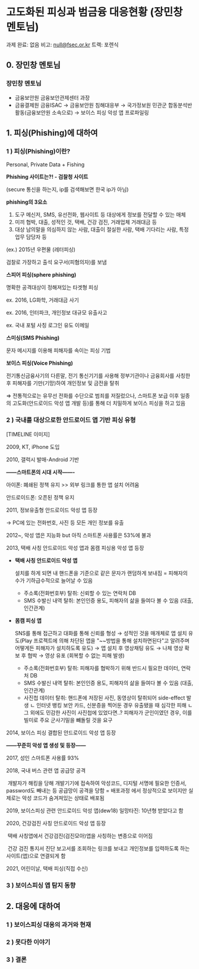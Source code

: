 # 고도화된 피싱과 범금융 대응현황 (장민창 멘토님)

과제 완료: 없음
비고: null@fsec.or.kr
트랙: 포렌식

## 0. 장민창 멘토님

### 장민창 멘토님

- 금융보안원 금융보안관제센터 과장
- 금융결제원 금융ISAC → 금융보안원 침해대응부 → 국가정보원 민관군 합동분석반 활동(금융보안원 소속으로) → 보이스 피싱 악성 앱 프로파일링

## 1. 피싱(Phishing)에 대하여

### 1 ) 피싱(Phishing)이란?

Personal, Private Data + Fishing 



**Phishing 사이트는?! - 검찰청 사이트**

(secure 통신을 하는지, ip를 검색해보면 한국 ip가 아님)

**phishing의 3요소**

1. 도구
메신저, SMS, 유선전화, 웹사이트 등 대상에게 정보를 전달할 수 있는 매체
2. 미끼
협박, 대출, 성적인 것, 택배, 건강 검진, 거래업체 거래대금 등
3. 대상
남의말을 의심하지 않는 사람, 대출이 절실한 사람, 택배 기다리는 사람, 특정 업무 담당자 등

(ex.) 2015년 우편물 (레터피싱)

검찰로  가장하고 출석 요구서(피혐의자)를 보냄 



**스피어 피싱(sphere phishing)**

명확한 공격대상이 정해져있는 타겟형 피싱

ex. 2016, LG화학, 거래대금 사기

ex. 2016, 인터파크, 개인정보 대규모 유출사고

ex. 국내 포털 사칭 로그인 유도 이메일

**스미싱(SMS Phishing)**

문자 메시지를 이용해 피해자를 속이는 피싱 기법

**보이스 피싱(Voice Phishing)**

전기통신금융사기의 다른말, 전기 통신기기를 사용해 정부기관이나 금융회사를 사칭한 후 피해자를 기만(기망)하여 개인정보 및 금전을 탈취

⇒ 전통적으로는 유무선 전화를 수단으로 범죄를 저질렀으나, 스마트폰 보급 이후 일종의 고도화(안드로이드 악성 앱 개발 등)를 통해 더 치밀하게 보이스 피싱을 하고 있음

### 2 ) 국내를 대상으로한 안드로이드 앱 기반 피싱 유형

[TIMELINE 이미지]

2009, KT, iPhone 도입

2010, 갤럭시 발매-Android 기반

**——스마트폰의 시대 시작——-**

아이폰: 폐쇄된 정책 유지 >> 외부 링크를 통한 앱 설치 어려움

안드로이드폰: 오픈된 정책 유지

2011, 정보유출형 안드로이드 악성 앱 등장

→ PC에 있는 전화번호, 사진 등 모든 개인 정보를 유출

2012~, 악성 앱은 지능화 but 아직 스마트폰 사용률은 53%에 불과

2013, 택배 사칭 안드로이드 악성 앱과 몸캠 피싱용 악성 앱 등장

- **택배 사칭 안드로이드 악성 앱**

  설치를 하게 되면 내 핸드폰을 기준으로 같은 문자가 랜덤하게 보내짐 = 피해자의 수가 기하급수적으로 늘어날 수 있음

  - 주소록(전화번호부) 탈취: 신뢰할 수 있는 연락처 DB
  - SMS 수발신 내역 탈취: 본인인증 용도, 피해자의 삶을 들여다 볼 수 있음 (대출, 인간관계)

- **몸캠 피싱 앱**

    SNS를 통해 접근하고 대화를 통해 신뢰를 형성 → 성적인 것을 매개체로 앱 설치 유도(Play 프로젝트에 의해 차단된 앱을 "~~방법을 통해 설치하면된다"고 알려주며 어떻게든 피해자가 설치하도록 유도) → 앱 설치 후 영상채팅 유도 → 나체 영상 확보 후 협박 → 영상 유포 (회복할 수 없는 피해 발생)

    - 주소록(전화번호부) 탈취: 피해자를 협박하기 위해 반드시 필요한 데이터, 연락처 DB
    - SMS 수발신 내역 탈취: 본인인증 용도, 피해자의 삶을 들여다 볼 수 있음 (대출, 인간관계)
    - 사진첩 데이터 탈취: 핸드폰에 저장된 사진, 동영상이 탈취되어 side-effect 발생
    ㄴ 인터넷 뱅킹 보안 카드, 신분증을 찍어둔 경우 유출됐을 때 심각한 피해
    ㄴ 그 외에도 민감한 사진이 사진첩에 있었다면..? 피해자가 군인이였던 경우, 이를 빌미로 주요 군사기밀을 뺴돌릴 것을 요구

2014, 보이스 피싱 결합된 안드로이드 악성 앱 등장

**——꾸준히 악성 앱 생성 및 등장——**

2017, 성인 스마트폰 사용률 93%

2018, 국내 버스 관련 앱 공급망 공격 

​	개발자가 해킹을 당해 개발기기에 접속하여 악성코드, 디지털 서명에 필요한 인증서, password도 빼내는 등 공급망이 공격을 당함 = 배포과정	에서 정상적으로 보이지만 실제로는 악성 코드가 숨겨져있는 상태로 배포됨

2019, 보이스피싱 관련 안드로이드 악성 앱(dew18) 일망타진: 10년형 받았다고 함

2020, 건강검진 사칭 안드로이드 악성 앱 등장

​	택배 사칭앱에서 건강검진(검진모아)앱을 사칭하는 변종으로 이어짐

​	건강 검진 통지서 진단 보고서를 조회하는 링크를 보내고 개인정보를 입력하도록 하는 사이트(앱)으로 연결되게 함

2021, 어린이날, 택배 피싱(직접 수신)

### 3 ) 보이스피싱 앱 탐지 동향

## 2. 대응에 대하여

### 1 ) 보이스피싱 대응의 과거와 현재

### 2 ) 못다한 이야기

### 3 ) 결론